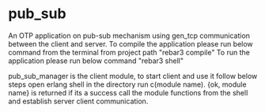 pub_sub
=====

An OTP application on pub-sub mechanism using gen_tcp communication between the client and server.
To compile the application please run below command from the terminal from project path
	"rebar3 compile"
To run the application please run below command
	"rebar3 shell"

pub_sub_manager is the client module, to start client and use it follow below steps
open erlang shell in the directory
run c(module name).
{ok, module name} is returned if its a success
call the module functions from the shell and establish server client communication.

